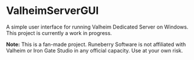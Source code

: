 # ValheimServerGUI
A simple user interface for running Valheim Dedicated Server on Windows. This project is currently a work in progress.

**Note:** This is a fan-made project. Runeberry Software is not affiliated with Valheim or Iron Gate Studio in any official capacity. Use at your own risk.
